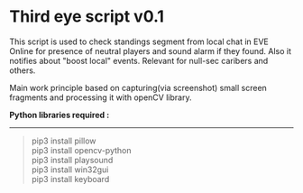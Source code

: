 # Third eye script v0.1

This script is used to check standings segment from local chat in EVE Online for presence of neutral players and sound alarm if they found. Also it notifies about "boost local" events.
Relevant for null-sec caribers and others.

Main work principle based on capturing(via screenshot) small screen fragments and processing it with openCV library.

**Python libraries required :**
***
>pip3 install pillow  
>pip3 install opencv-python  
>pip3 install playsound  
>pip3 install win32gui  
>pip3 install keyboard  



